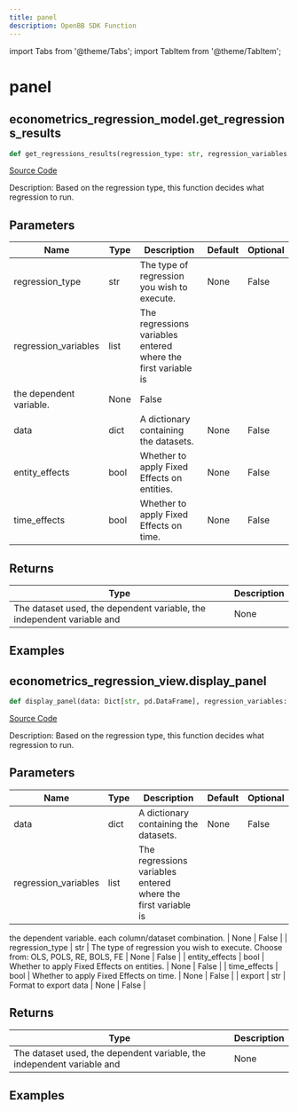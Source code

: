 ```yaml
---
title: panel
description: OpenBB SDK Function
---
```


import Tabs from '@theme/Tabs';
import TabItem from '@theme/TabItem';

# panel

<Tabs>
<TabItem value="model" label="Model" default>

## econometrics_regression_model.get_regressions_results

```python title='openbb_terminal/econometrics/regression_model.py'
def get_regressions_results(regression_type: str, regression_variables: List[Tuple], data: Dict[str, pd.DataFrame], entity_effects: bool, time_effects: bool) -> None:
```
[Source Code](https://github.com/OpenBB-finance/OpenBBTerminal/tree/main/openbb_terminal/econometrics/regression_model.py#L33)

Description: Based on the regression type, this function decides what regression to run.

## Parameters

| Name | Type | Description | Default | Optional |
| ---- | ---- | ----------- | ------- | -------- |
| regression_type | str | The type of regression you wish to execute. | None | False |
| regression_variables | list | The regressions variables entered where the first variable is
the dependent variable. | None | False |
| data | dict | A dictionary containing the datasets. | None | False |
| entity_effects | bool | Whether to apply Fixed Effects on entities. | None | False |
| time_effects | bool | Whether to apply Fixed Effects on time. | None | False |

## Returns

| Type | Description |
| ---- | ----------- |
| The dataset used, the dependent variable, the independent variable and | None |

## Examples



</TabItem>
<TabItem value="view" label="View">

## econometrics_regression_view.display_panel

```python title='openbb_terminal/econometrics/regression_view.py'
def display_panel(data: Dict[str, pd.DataFrame], regression_variables: List[Tuple], regression_type: str, entity_effects: bool, time_effects: bool, export: str) -> None:
```
[Source Code](https://github.com/OpenBB-finance/OpenBBTerminal/tree/main/openbb_terminal/econometrics/regression_view.py#L24)

Description: Based on the regression type, this function decides what regression to run.

## Parameters

| Name | Type | Description | Default | Optional |
| ---- | ---- | ----------- | ------- | -------- |
| data | dict | A dictionary containing the datasets. | None | False |
| regression_variables | list | The regressions variables entered where the first variable is
the dependent variable.
each column/dataset combination. | None | False |
| regression_type | str | The type of regression you wish to execute. Choose from:
OLS, POLS, RE, BOLS, FE | None | False |
| entity_effects | bool | Whether to apply Fixed Effects on entities. | None | False |
| time_effects | bool | Whether to apply Fixed Effects on time. | None | False |
| export | str | Format to export data | None | False |

## Returns

| Type | Description |
| ---- | ----------- |
| The dataset used, the dependent variable, the independent variable and | None |

## Examples



</TabItem>
</Tabs>
